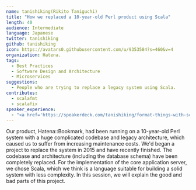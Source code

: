 ```yaml
---
name: tanishiking(Rikito Taniguchi)
title: "How we replaced a 10-year-old Perl product using Scala"
length: 40
audience: Intermediate
language: Japanese
twitter: tanishiking
github: tanishiking
icon: https://avatars0.githubusercontent.com/u/9353584?s=460&v=4
organization: Hatena.
tags:
  - Best Practices
  - Software Design and Architecture
  - Microservices
suggestions:
  - People who are trying to replace a legacy system using Scala.
contributes:
  - scalafmt
  - scalafix
speaker_experience:
  - "<a href='https://speakerdeck.com/tanishiking/format-things-with-scalafmt'>Scala Kansai Summit 2018</a>"
---
```

Our product, Hatena::Bookmark, had been running on a 10-year-old Perl system with a huge complicated codebase and legacy architecture, which caused us to suffer from increasing maintenance costs. We'd began a project to replace the system in 2015 and have recently finished. The codebase and architecture (including the database schema) have been completely replaced. For the implementation of the core application server, we chose Scala, which we think is a language suitable for building a solid system with less complexity. In this session, we will explain the good and bad parts of this project.


